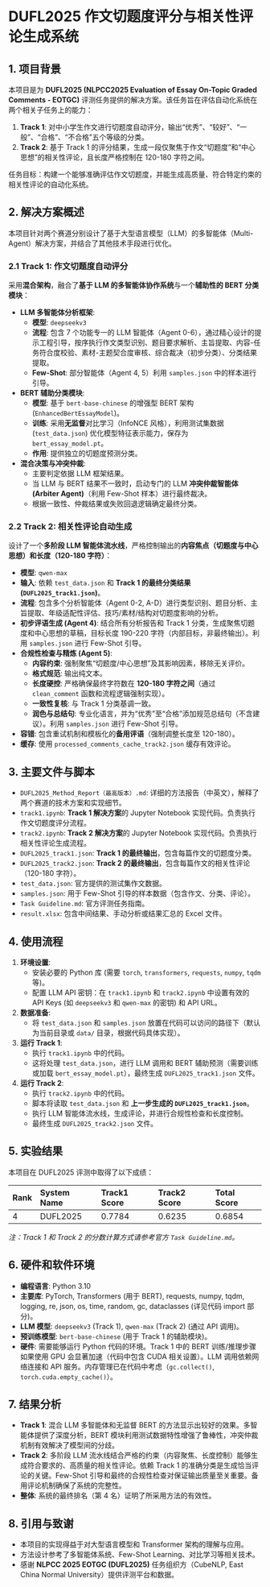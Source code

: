 # DUFL2025 作文切题度评分与相关性评论生成系统

## 1. 项目背景

本项目是为 **DUFL2025 (NLPCC2025 Evaluation of Essay On-Topic Graded Comments - EOTGC)** 评测任务提供的解决方案。该任务旨在评估自动化系统在两个相关子任务上的能力：

1.  **Track 1**: 对中小学生作文进行切题度自动评分，输出“优秀”、“较好”、“一般”、“合格”、“不合格”五个等级的分类。
2.  **Track 2**: 基于 Track 1 的评分结果，生成一段仅聚焦于作文“切题度”和“中心思想”的相关性评论，且长度严格控制在 120-180 字符之间。

任务目标：构建一个能够准确评估作文切题度，并能生成高质量、符合特定约束的相关性评论的自动化系统。

## 2. 解决方案概述

本项目针对两个赛道分别设计了基于大型语言模型（LLM）的多智能体（Multi-Agent）解决方案，并结合了其他技术手段进行优化。

### 2.1 Track 1: 作文切题度自动评分

采用**混合架构**，融合了**基于 LLM 的多智能体协作系统**与一个**辅助性的 BERT 分类模块**：

*   **LLM 多智能体分析框架**:
    *   **模型**: `deepseekv3`
    *   **流程**: 包含 7 个功能专一的 LLM 智能体（Agent 0-6），通过精心设计的提示工程引导，按序执行作文类型识别、题目要求解析、主旨提取、内容-任务符合度校验、素材-主题契合度审核、综合裁决（初步分类）、分类结果提取。
    *   **Few-Shot**: 部分智能体（Agent 4, 5）利用 `samples.json` 中的样本进行引导。
*   **BERT 辅助分类模块**:
    *   **模型**: 基于 `bert-base-chinese` 的增强型 BERT 架构 (`EnhancedBertEssayModel`)。
    *   **训练**: 采用**无监督**对比学习（InfoNCE 风格），利用测试集数据 (`test_data.json`) 优化模型特征表示能力，保存为 `bert_essay_model.pt`。
    *   **作用**: 提供独立的切题度预测分类。
*   **混合决策与冲突仲裁**:
    *   主要判定依据 LLM 框架结果。
    *   当 LLM 与 BERT 结果不一致时，启动专门的 LLM **冲突仲裁智能体 (Arbiter Agent)**（利用 Few-Shot 样本）进行最终裁决。
    *   根据一致性、仲裁结果或失败回退逻辑确定最终分类。

### 2.2 Track 2: 相关性评论自动生成

设计了一个**多阶段 LLM 智能体流水线**，严格控制输出的**内容焦点（切题度与中心思想）**和**长度（120-180 字符）**：

*   **模型**: `qwen-max`
*   **输入**: 依赖 `test_data.json` 和 **Track 1 的最终分类结果 (`DUFL2025_track1.json`)**。
*   **流程**: 包含多个分析智能体（Agent 0-2, A-D）进行类型识别、题目分析、主旨提取、年级适配性评估、技巧/素材/结构对切题度影响的分析。
*   **初步评语生成 (Agent 4)**: 结合所有分析报告和 Track 1 分类，生成聚焦切题度和中心思想的草稿，目标长度 190-220 字符（内部目标，非最终输出）。利用 `samples.json` 进行 Few-Shot 引导。
*   **合规性检查与精炼 (Agent 5)**:
    *   **内容约束**: 强制聚焦“切题度/中心思想”及其影响因素，移除无关评价。
    *   **格式规范**: 输出纯文本。
    *   **长度硬控**: 严格确保最终字符数在 **120-180 字符之间**（通过 `clean_comment` 函数和流程逻辑强制实现）。
    *   **一致性复核**: 与 Track 1 分类基调一致。
    *   **润色与总结句**: 专业化语言，并为“优秀”至“合格”添加规范总结句（不含建议）。利用 `samples.json` 进行 Few-Shot 引导。
*   **容错**: 包含重试机制和模板化的**备用评语**（强制调整长度至 120-180）。
*   **缓存**: 使用 `processed_comments_cache_track2.json` 缓存有效评论。

## 3. 主要文件与脚本

*   `DUFL2025_Method_Report（最高版本）.md`: 详细的方法报告（中英文），解释了两个赛道的技术方案和实现细节。
*   `track1.ipynb`: **Track 1 解决方案**的 Jupyter Notebook 实现代码。负责执行作文切题度评分流程。
*   `track2.ipynb`: **Track 2 解决方案**的 Jupyter Notebook 实现代码。负责执行相关性评论生成流程。
*   `DUFL2025_track1.json`: **Track 1 的最终输出**，包含每篇作文的切题度分类。
*   `DUFL2025_track2.json`: **Track 2 的最终输出**，包含每篇作文的相关性评论（120-180 字符）。
*   `test_data.json`: 官方提供的测试集作文数据。
*   `samples.json`: 用于 Few-Shot 引导的样本数据（包含作文、分类、评论）。
*   `Task Guideline.md`: 官方评测任务指南。
*   `result.xlsx`: 包含中间结果、手动分析或结果汇总的 Excel 文件。

## 4. 使用流程

1.  **环境设置**:
    *   安装必要的 Python 库 (需要 `torch`, `transformers`, `requests`, `numpy`, `tqdm` 等)。
    *   配置 LLM API 密钥：在 `track1.ipynb` 和 `track2.ipynb` 中设置有效的 API Keys (如 `deepseekv3` 和 `qwen-max` 的密钥) 和 API URL。
2.  **数据准备**:
    *   将 `test_data.json` 和 `samples.json` 放置在代码可以访问的路径下（默认为当前目录或 `data/` 目录，根据代码具体实现）。
3.  **运行 Track 1**:
    *   执行 `track1.ipynb` 中的代码。
    *   这将处理 `test_data.json`，进行 LLM 调用和 BERT 辅助预测（需要训练或加载 `bert_essay_model.pt`），最终生成 `DUFL2025_track1.json` 文件。
4.  **运行 Track 2**:
    *   执行 `track2.ipynb` 中的代码。
    *   脚本将读取 `test_data.json` 和 **上一步生成的 `DUFL2025_track1.json`**。
    *   执行 LLM 智能体流水线，生成评论，并进行合规性检查和长度控制。
    *   最终生成 `DUFL2025_track2.json` 文件。

## 5. 实验结果

本项目在 DUFL2025 评测中取得了以下成绩：

| Rank | System Name | Track1 Score | Track2 Score | Total Score |
| :--- | :---------- | :----------- | :----------- | :---------- |
| 4    | DUFL2025    | 0.7784       | 0.6235       | 0.6854      |

*注：Track 1 和 Track 2 的分数计算方式请参考官方 `Task Guideline.md`。*

## 6. 硬件和软件环境

*   **编程语言**: Python 3.10
*   **主要库**: PyTorch, Transformers (用于 BERT), requests, numpy, tqdm, logging, re, json, os, time, random, gc, dataclasses (详见代码 import 部分)。
*   **LLM 模型**: `deepseekv3` (Track 1), `qwen-max` (Track 2) (通过 API 调用)。
*   **预训练模型**: `bert-base-chinese` (用于 Track 1 的辅助模块)。
*   **硬件**: 需要能够运行 Python 代码的环境。Track 1 中的 BERT 训练/推理步骤如果使用 GPU 会显著加速（代码中包含 CUDA 相关设置）。LLM 调用依赖网络连接和 API 服务。内存管理已在代码中考虑（`gc.collect()`, `torch.cuda.empty_cache()`）。

## 7. 结果分析

*   **Track 1**: 混合 LLM 多智能体和无监督 BERT 的方法显示出较好的效果。多智能体提供了深度分析，BERT 模块利用测试数据特性增强了鲁棒性，冲突仲裁机制有效解决了模型间的分歧。
*   **Track 2**: 多阶段 LLM 流水线结合严格的约束（内容聚焦、长度控制）能够生成符合要求的、高质量的相关性评论。依赖 Track 1 的准确分类是生成恰当评论的关键。Few-Shot 引导和最终的合规性检查对保证输出质量至关重要。备用评论机制确保了系统的完整性。
*   **整体**: 系统的最终排名（第 4 名）证明了所采用方法的有效性。

## 8. 引用与致谢

*   本项目的实现得益于对大型语言模型和 Transformer 架构的理解与应用。
*   方法设计参考了多智能体系统、Few-Shot Learning、对比学习等相关技术。
*   感谢 **NLPCC 2025 EOTGC (DUFL2025)** 任务组织方（CubeNLP, East China Normal University）提供评测平台和数据。
